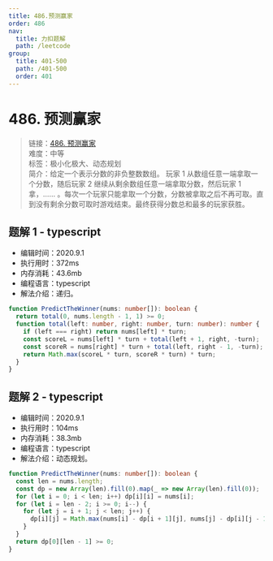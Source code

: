 ```yaml
---
title: 486.预测赢家
order: 486
nav:
  title: 力扣题解
  path: /leetcode
group:
  title: 401-500
  path: /401-500
  order: 401
---
```


# 486. 预测赢家

> 链接：[486. 预测赢家](https://leetcode-cn.com/problems/predict-the-winner/)  
> 难度：中等  
> 标签：极小化极大、动态规划  
> 简介：给定一个表示分数的非负整数数组。 玩家 1 从数组任意一端拿取一个分数，随后玩家 2 继续从剩余数组任意一端拿取分数，然后玩家 1 拿，…… 。每次一个玩家只能拿取一个分数，分数被拿取之后不再可取。直到没有剩余分数可取时游戏结束。最终获得分数总和最多的玩家获胜。

## 题解 1 - typescript

- 编辑时间：2020.9.1
- 执行用时：372ms
- 内存消耗：43.6mb
- 编程语言：typescript
- 解法介绍：递归。

```typescript
function PredictTheWinner(nums: number[]): boolean {
  return total(0, nums.length - 1, 1) >= 0;
  function total(left: number, right: number, turn: number): number {
    if (left === right) return nums[left] * turn;
    const scoreL = nums[left] * turn + total(left + 1, right, -turn);
    const scoreR = nums[right] * turn + total(left, right - 1, -turn);
    return Math.max(scoreL * turn, scoreR * turn) * turn;
  }
}
```

## 题解 2 - typescript

- 编辑时间：2020.9.1
- 执行用时：104ms
- 内存消耗：38.3mb
- 编程语言：typescript
- 解法介绍：动态规划。

```typescript
function PredictTheWinner(nums: number[]): boolean {
  const len = nums.length;
  const dp = new Array(len).fill(0).map(_ => new Array(len).fill(0));
  for (let i = 0; i < len; i++) dp[i][i] = nums[i];
  for (let i = len - 2; i >= 0; i--) {
    for (let j = i + 1; j < len; j++) {
      dp[i][j] = Math.max(nums[i] - dp[i + 1][j], nums[j] - dp[i][j - 1]);
    }
  }
  return dp[0][len - 1] >= 0;
}
```
